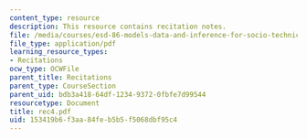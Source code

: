 ```yaml
---
content_type: resource
description: This resource contains recitation notes.
file: /media/courses/esd-86-models-data-and-inference-for-socio-technical-systems-spring-2007/153419b6f3aa84feb5b5f5068dbf95c4_rec4.pdf
file_type: application/pdf
learning_resource_types:
- Recitations
ocw_type: OCWFile
parent_title: Recitations
parent_type: CourseSection
parent_uid: bdb3a418-64df-1234-9372-0fbfe7d99544
resourcetype: Document
title: rec4.pdf
uid: 153419b6-f3aa-84fe-b5b5-f5068dbf95c4
---
```


